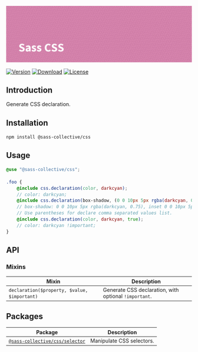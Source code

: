 ![Sass CSS](.github/banner.png)

[![Version](https://flat.badgen.net/npm/v/@sass-collective/css)](https://www.npmjs.com/package/@sass-collective/css)
[![Download](https://flat.badgen.net/npm/dt/@sass-collective/css)](https://www.npmjs.com/package/@sass-collective/css)
[![License](https://flat.badgen.net/npm/license/@sass-collective/css)](https://www.npmjs.com/package/@sass-collective/css)

## Introduction

Generate CSS declaration.

## Installation

```shell
npm install @sass-collective/css
```

## Usage

```scss
@use "@sass-collective/css";

.foo {
    @include css.declaration(color, darkcyan);
    // color: darkcyan;
    @include css.declaration(box-shadow, (0 0 10px 5px rgba(darkcyan, 0.75), inset 0 0 10px 5px rgba(darkcyan, 0.75)));
    // box-shadow: 0 0 10px 5px rgba(darkcyan, 0.75), inset 0 0 10px 5px rgba(darkcyan, 0.75);
    // Use parentheses for declare comma separated values list.
    @include css.declaration(color, darkcyan, true);
    // color: darkcyan !important;
}
```

## API

### Mixins

| Mixin | Description |
| --- | --- |
| `declaration($property, $value, $important)` | Generate CSS declaration, with optional `!important`. |

## Packages

| Package |  Description |
| --- | --- |
| [`@sass-collective/css/selector`](https://github.com/sass-collective/sass-collective/blob/master/packages/css/selector) | Manipulate CSS selectors. |
